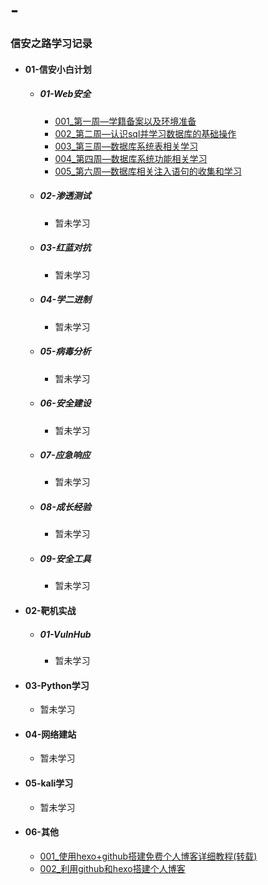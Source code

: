 # -
### 信安之路学习记录

* #### 01-信安小白计划

  * ##### 01-Web安全

    * [001_第⼀周—学籍备案以及环境准备](https://github.com/lauwarrior/My-learning-record/01-信安小白计划/01-Web安全/001_第⼀周—学籍备案以及环境准备.md)   
    * [002_第二周—认识sql并学习数据库的基础操作](https://github.com/lauwarrior/My-learning-record/01-信安小白计划/01-Web安全002_第二周—认识sql并学习数据库的基础操作.md)  
    * [003_第三周—数据库系统表相关学习](https://github.com/lauwarrior/My-learning-record/01-信安小白计划/01-Web安全/003_第三周—数据库系统表相关学习.md)  
    * [004_第四周—数据库系统功能相关学习](https://github.com/lauwarrior/My-learning-record/01-信安小白计划/01-Web安全/004_第四周—数据库系统功能相关学习/.md)  
    * [005_第六周—数据库相关注入语句的收集和学习](https://github.com/lauwarrior/My-learning-record/01-信安小白计划/01-Web安全/005_第六周—数据库相关注入语句的收集和学习.md)  

  * ##### 02-渗透测试

    * 暂未学习 

  * ##### 03-红蓝对抗

    * 暂未学习  

  * ##### 04-学二进制

    * 暂未学习  

  * ##### 05-病毒分析

    * 暂未学习  

  * ##### 06-安全建设

    * 暂未学习 

  * ##### 07-应急响应  

    * 暂未学习 

  * ##### 08-成长经验

    * 暂未学习 

  * ##### 09-安全工具

    * 暂未学习 

* #### 02-靶机实战

  * ##### 01-VulnHub

    * 暂未学习 

* #### 03-Python学习

  * 暂未学习 

* #### 04-网络建站

  * 暂未学习 

* #### 05-kali学习

  * 暂未学习 

* #### 06-其他

  * [001_使用hexo+github搭建免费个人博客详细教程(转载)](https://lauwarrior.github.io/06-其他/001_使用hexo+github搭建免费个人博客详细教程(转载)/index.html)  
  * [002_利用github和hexo搭建个人博客](https://lauwarrior.github.io/06-其他/002_利用github和hexo搭建个人博客/index.html)  

